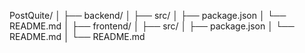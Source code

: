 PostQuite/
│
├── backend/
│   ├── src/
│   ├── package.json
│   └── README.md
│
├── frontend/
│   ├── src/
│   ├── package.json
│   └── README.md
│
└── README.md
